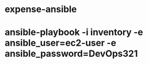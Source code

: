 # expense-ansible

# ansible-playbook -i inventory -e ansible_user=ec2-user -e ansible_password=DevOps321 <filename>